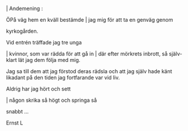| Andemening :

 

 ÖPå väg hem en kväll bestämde
| jag mig för att ta en genväg genom

kyrkogården.

Vid entrén träffade jag tre unga

| kvinnor, som var rädda för att gå in
| där efter mörkrets inbrott, så själv-
klart lät jag dem följa med mig.

Jag sa till dem att jag förstod
deras rädsla och att jag själv hade
känt likadant på den tiden jag
fortfarande var vid liv.

Aldrig har jag hört och sett

| någon skrika så högt och springa så

snabbt ...

Ernst L